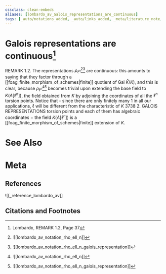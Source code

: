 ```yaml
---
cssclass: clean-embeds
aliases: [lombardo_av_Galois_representations_are_continuous]
tags: [_auto/notations_added, _auto/links_added, _meta/literature_note, _reference/lombardo_av, _meta/TODO/change_title, _meta/remark]
---
```

# Galois representations are continuous[^1]
REMARK 1.2. The representations $\rho_{\ell^{n}}$[^2][^3]               are continuous: this amounts to saying that they factor through a [[foag_finite_morphism_of_schemes|finite]] quotient of Gal $\bar{K} / K)$, and this is clear, because $\rho_{\ell^{n}}$[^2][^3]               becomes trivial upon extending the base field to $K\left(A\left[\ell^{n}\right]\right)$, the field obtained from $K$ by adjoining the coordinates of all the $\ell^{n}$ torsion points. Notice that - since there are only finitely many
1 in all our applications, $\ell$ will be different from the characteristic of $K$
3738
2. GALOIS REPRESENTATIONS
torsion points and each of them has algebraic coordinates $-$ the field $K\left(A\left[\ell^{n}\right]\right)$ is a [[foag_finite_morphism_of_schemes|finite]] extension of $K$.


# See Also

# Meta
## References
![[_reference_lombardo_av]]

## Citations and Footnotes
[^1]: Lombardo, REMARK 1.2, Page 37
[^2]: ![[lombardo_av_notation_rho_ell_n]]
[^3]: ![[lombardo_av_notation_rho_ell_n_galois_representation]]